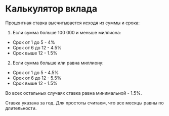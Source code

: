 # Калькулятор вклада

Процентная ставка высчитывается исходя из суммы и срока:

1. Если сумма больше 100 000 и меньше миллиона:
  * Срок от 1 до 5 - 4%
  * Срок от 6 до 12 - 4.5%
  * Срок выше 12 - 1.5%

2. Если сумма больше или равна миллиону:
  * Срок от 1 до 5 - 4.5%
  * Срок от 6 до 12 - 5.5%
  * Срок выше 12 - 1.5%

Во всех остальных случаях ставка равна минимальной - 1.5%.

Ставка указана за год. Для простоты считаем, что все месяцы равны по длительности.